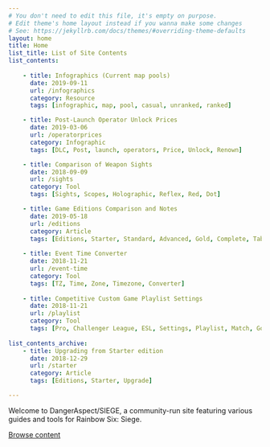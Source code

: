 ```yaml
---
# You don't need to edit this file, it's empty on purpose.
# Edit theme's home layout instead if you wanna make some changes
# See: https://jekyllrb.com/docs/themes/#overriding-theme-defaults
layout: home
title: Home
list_title: List of Site Contents
list_contents:
    
    - title: Infographics (Current map pools)
      date: 2019-09-11
      url: /infographics
      category: Resource
      tags: [infographic, map, pool, casual, unranked, ranked]

    - title: Post-Launch Operator Unlock Prices
      date: 2019-03-06
      url: /operatorprices
      category: Infographic
      tags: [DLC, Post, launch, operators, Price, Unlock, Renown]

    - title: Comparison of Weapon Sights
      date: 2018-09-09
      url: /sights
      category: Tool
      tags: [Sights, Scopes, Holographic, Reflex, Red, Dot]

    - title: Game Editions Comparison and Notes
      date: 2019-05-18
      url: /editions
      category: Article
      tags: [Editions, Starter, Standard, Advanced, Gold, Complete, Table, Base, Deluxe, Gold, Ultimate]
    
    - title: Event Time Converter
      date: 2018-11-21
      url: /event-time
      category: Tool
      tags: [TZ, Time, Zone, Timezone, Converter]
    
    - title: Competitive Custom Game Playlist Settings
      date: 2018-11-21
      url: /playlist
      category: Tool
      tags: [Pro, Challenger League, ESL, Settings, Playlist, Match, Go4]
  
list_contents_archive:
    - title: Upgrading from Starter edition
      date: 2018-12-29
      url: /starter
      category: Article
      tags: [Editions, Starter, Upgrade]

---
```


<p class="lead">
    Welcome to <span class="logo">DangerAspect/<span class="game">SIEGE</span></span>, a community-run site featuring various guides and tools for Rainbow Six: Siege. 
</p>

<a href="#content-list" class="button narrow home-call-to-action">Browse content</a>